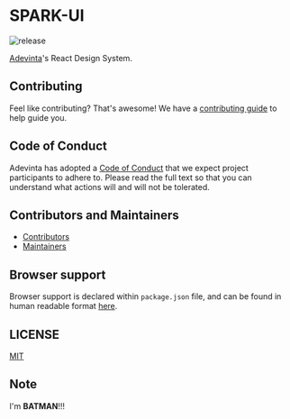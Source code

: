 # SPARK-UI

![release](https://github.com/adevinta/spark/workflows/release/badge.svg)

[Adevinta](https://www.adevinta.com/)'s React Design System.

## Contributing

Feel like contributing? That's awesome! We have a [contributing guide](CONTRIBUTING.md) to help guide you.

## Code of Conduct

Adevinta has adopted a [Code of Conduct](documentation/contributing/CodeOfConduct.mdx) that we expect project participants to adhere to. Please read the full text so that you can understand what actions will and will not be tolerated.

## Contributors and Maintainers

- [Contributors](documentation/contributing/Contributors.md)
- [Maintainers](documentation/contributing/Maintainers.md)

## Browser support

Browser support is declared within `package.json` file, and can be found in human readable format [here](https://browsersl.ist/#q=%3E+0.5%25+or+%3E+0.1%25+and+last+2+years%2C+not+dead%2C+not+Firefox+ESR%2C+not+and_qq+%3E+0%2C+not+and_uc+%3E+0%2C+not+and_ff+%3E0).

## LICENSE

[MIT](LICENSE)

## Note

I'm **BATMAN**!!!
